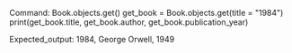 Command:
Book.objects.get()
get_book = Book.objects.get(title = "1984")
print(get_book.title, get_book.author, get_book.publication_year)

Expected_output:
1984, George Orwell, 1949

